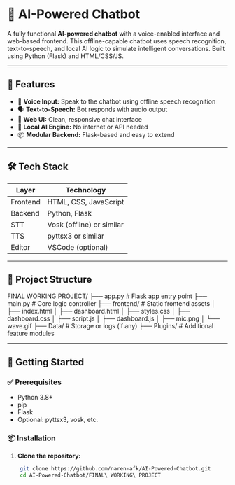 # 🤖 AI-Powered Chatbot

A fully functional **AI-powered chatbot** with a voice-enabled interface and web-based frontend. This offline-capable chatbot uses speech recognition, text-to-speech, and local AI logic to simulate intelligent conversations. Built using Python (Flask) and HTML/CSS/JS.

---

## 🌟 Features

- 🎤 **Voice Input:** Speak to the chatbot using offline speech recognition
- 🗣️ **Text-to-Speech:** Bot responds with audio output
- 💬 **Web UI:** Clean, responsive chat interface
- 🧠 **Local AI Engine:** No internet or API needed
- 📦 **Modular Backend:** Flask-based and easy to extend

---

## 🛠️ Tech Stack

| Layer      | Technology     |
|------------|----------------|
| Frontend   | HTML, CSS, JavaScript |
| Backend    | Python, Flask         |
| STT        | Vosk (offline) or similar |
| TTS        | pyttsx3 or similar |
| Editor     | VSCode (optional) |

---

## 📁 Project Structure

FINAL WORKING PROJECT/
├── app.py # Flask app entry point
├── main.py # Core logic controller
├── frontend/ # Static frontend assets
│ ├── index.html
│ ├── dashboard.html
│ ├── styles.css
│ ├── dashboard.css
│ ├── script.js
│ ├── dashboard.js
│ ├── mic.png
│ └── wave.gif
├── Data/ # Storage or logs (if any)
├── Plugins/ # Additional feature modules


---

## 🚀 Getting Started

### ✅ Prerequisites

- Python 3.8+
- pip
- Flask
- Optional: pyttsx3, vosk, etc.

### 📦 Installation

1. **Clone the repository:**

  ```bash
      git clone https://github.com/naren-afk/AI-Powered-Chatbot.git
      cd AI-Powered-Chatbot/FINAL\ WORKING\ PROJECT

